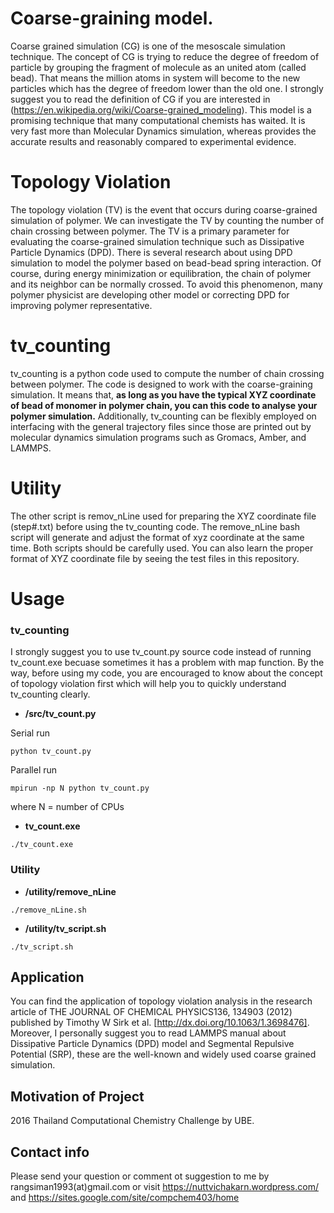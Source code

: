 # Coarse-graining model.
Coarse grained simulation (CG) is one of the mesoscale simulation technique. The concept of CG is trying to reduce the degree of freedom of particle by grouping the fragment of molecule as an united atom (called bead). That means the million atoms in system will become to the new particles which has the degree of freedom lower than the old one. I strongly suggest you to read the definition of CG if you are interested in (https://en.wikipedia.org/wiki/Coarse-grained_modeling). This model is a promising technique that many computational chemists has waited. It is very fast more than Molecular Dynamics simulation, whereas provides the accurate results and reasonably compared to experimental evidence.

# Topology Violation
The topology violation (TV) is the event that occurs during coarse-grained simulation of polymer. We can investigate the TV by counting the number of chain crossing between polymer. The TV is a primary parameter for evaluating the coarse-grained simulation technique such as Dissipative Particle Dynamics (DPD). There is several research about using DPD simulation to model the polymer based on bead-bead spring interaction. Of course, during energy minimization or equilibration, the chain of polymer and its neighbor can be normally crossed. To avoid this phenomenon, many polymer physicist are developing other model or correcting DPD for improving polymer representative.

# tv_counting
tv_counting is a python code used to compute the number of chain crossing between polymer. The code is designed to work with the coarse-graining simulation. It means that, **as long as you have the typical XYZ coordinate of bead of monomer in polymer chain, you can this code to analyse your polymer simulation.** Additionally, tv_counting can be flexibly employed on interfacing with the general trajectory files since those are printed out by molecular dynamics simulation programs such as Gromacs, Amber, and LAMMPS. 

# Utility
The other script is remov_nLine used for preparing the XYZ coordinate file (step#.txt) before using the tv_counting code. The remove_nLine bash script will generate and adjust the format of xyz coordinate at the same time. Both scripts should be carefully used. You can also learn the proper format of XYZ coordinate file by seeing the test files in this repository.

# Usage
### tv_counting
I strongly suggest you to use tv_count.py source code instead of running tv_count.exe becuase sometimes it has a problem with map function. By the way, before using my code, you are encouraged to know about the concept of topology violation first which will help you to quickly understand tv_counting clearly. </br>
* **/src/tv_count.py**

Serial run
```
python tv_count.py
```
Parallel run
```
mpirun -np N python tv_count.py
```
where N = number of CPUs

* **tv_count.exe**
```
./tv_count.exe
```

### Utility

* **/utility/remove_nLine**
```
./remove_nLine.sh
```

* **/utility/tv_script.sh**
```
./tv_script.sh
```

## Application
You can find the application of topology violation analysis in the research article of THE JOURNAL OF CHEMICAL PHYSICS136, 134903 (2012) published by Timothy W Sirk et al. [http://dx.doi.org/10.1063/1.3698476]. Moreover, I personally suggest you to read LAMMPS manual about Dissipative Particle Dynamics (DPD) model and Segmental Repulsive Potential (SRP), these are the well-known and widely used coarse grained simulation.

## Motivation of Project
2016 Thailand Computational Chemistry Challenge by UBE.

## Contact info
Please send your question or comment ot suggestion to me by rangsiman1993(at)gmail.com or visit https://nuttvichakarn.wordpress.com/ and https://sites.google.com/site/compchem403/home
